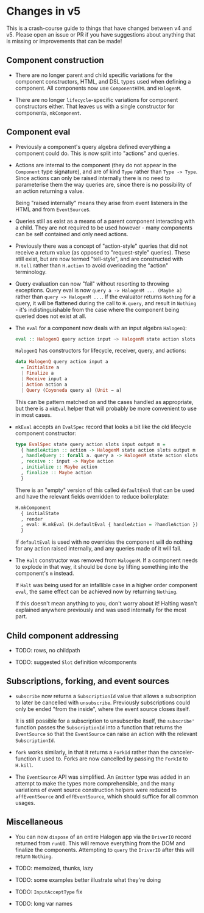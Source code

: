 # Changes in v5

This is a crash-course guide to things that have changed between v4 and v5. Please open an issue or PR if you have suggestions about anything that is missing or improvements that can be made!

## Component construction

- There are no longer parent and child specific variations for the component constructors, HTML, and DSL types used when defining a component. All components now use `ComponentHTML` and `HalogenM`.

- There are no longer `lifecycle`-specific variations for component constructors either. That leaves us with a single constructor for components, `mkComponent`.

## Component eval

- Previously a component's query algebra defined everything a component could do. This is now split into "actions" and queries.

- Actions are internal to the component (they do not appear in the `Component` type signature), and are of kind `Type` rather than `Type -> Type`. Since actions can only be raised internally there is no need to parameterise them the way queries are, since there is no possibility of an action returning a value.

  Being "raised internally" means they arise from event listeners in the HTML and from `EventSource`s.

- Queries still as exist as a means of a parent component interacting with a child. They are not required to be used however - many components can be self contained and only need actions.

- Previously there was a concept of "action-style" queries that did not receive a return value (as opposed to "request-style" queries). These still exist, but are now termed "tell-style", and are constructed with `H.tell` rather than `H.action` to avoid overloading the "action" terminology.

- Query evaluation can now "fail" without resorting to throwing exceptions. Query eval is now `query a -> HalogenM ... (Maybe a)` rather than `query ~> HalogenM ...`. If the evaluator returns `Nothing` for a query, it will be flattened during the call to `H.query`, and result in `Nothing` - it's indistinguishable from the case where the component being queried does not exist at all.

- The `eval` for a component now deals with an input algebra `HalogenQ`:
  ``` purescript
  eval :: HalogenQ query action input ~> HalogenM state action slots output m
  ```
  `HalogenQ` has constructors for lifecycle, receiver, query, and actions:
  ``` purescript
  data HalogenQ query action input a
    = Initialize a
    | Finalize a
    | Receive input a
    | Action action a
    | Query (Coyoneda query a) (Unit → a)
  ```
  This can be pattern matched on and the cases handled as appropriate, but there is a `mkEval` helper that will probably be more convenient to use in most cases.

- `mkEval` accepts an `EvalSpec` record that looks a bit like the old lifecycle component constructor:
  ``` purescript
  type EvalSpec state query action slots input output m =
    { handleAction :: action -> HalogenM state action slots output m Unit
    , handleQuery :: forall a. query a -> HalogenM state action slots output m (Maybe a)
    , receive :: input -> Maybe action
    , initialize :: Maybe action
    , finalize :: Maybe action
    }
  ```
  There is an "empty" version of this called `defaultEval` that can be used and have the relevant fields overridden to reduce boilerplate:
  ``` purescript
  H.mkComponent
    { initialState
    , render
    , eval: H.mkEval (H.defaultEval { handleAction = ?handleAction })
    }
  ```
  If `defaultEval` is used with no overrides the component will do nothing for any action raised internally, and any queries made of it will fail.

- The `Halt` constructor was removed from `HalogenM`. If a component needs to explode in that way, it should be done by lifting something into the component's `m` instead.

  If `Halt` was being used for an infallible case in a higher order component `eval`, the same effect can be achieved now by returning `Nothing`.

  If this doesn't mean anything to you, don't worry about it! Halting wasn't explained anywhere previously and was used internally for the most part.

## Child component addressing

- TODO: rows, no childpath

- TODO: suggested `Slot` definition w/components

## Subscriptions, forking, and event sources

- `subscribe` now returns a `SubscriptionId` value that allows a subscription to later be cancelled with `unsubscribe`. Previously subscriptions could only be ended "from the inside", where the event source closes itself.

  It is still possible for a subscription to unsubscribe itself, the `subscribe'` function passes the `SubscriptionId` into a function that returns the `EventSource` so that the `EventSource` can raise an action with the relevant `SubscriptionId`.

- `fork` works similarly, in that it returns a `ForkId` rather than the canceler-function it used to. Forks are now cancelled by passing the `ForkId` to `H.kill`.

- The `EventSource` API was simplified. An `Emitter` type was added in an attempt to make the types more comprehensible, and the many variations of event source construction helpers were reduced to `affEventSource` and `effEventSource`, which should suffice for all common usages.


## Miscellaneous

- You can now `dispose` of an entire Halogen app via the `DriverIO` record returned from `runUI`. This will remove everything from the DOM and finalize the components. Attempting to `query` the `DriverIO` after this will return `Nothing`.

- TODO: memoized, thunks, lazy

- TODO: some examples better illustrate what they're doing

- TODO: `InputAcceptType` fix

- TODO: long var names
